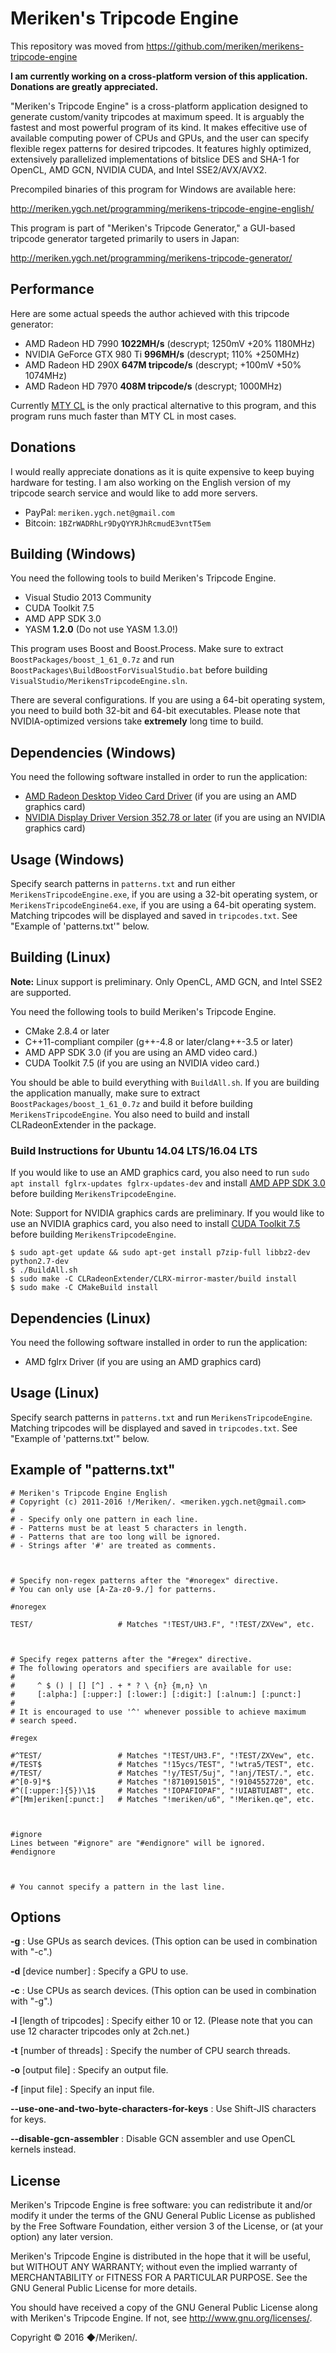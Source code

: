 ﻿Meriken's Tripcode Engine
=========================

This repository was moved from https://github.com/meriken/merikens-tripcode-engine

**I am currently working on a cross-platform version of this application. Donations are greatly appreciated.** 

"Meriken's Tripcode Engine" is a cross-platform application designed to generate custom/vanity tripcodes at maximum speed. 
It is arguably the fastest and most powerful program of its kind. It makes effecitive use of available computing power of CPUs and GPUs, 
and the user can specify flexible regex patterns for desired tripcodes. It features highly optimized, extensively parallelized 
implementations of bitslice DES and SHA-1 for OpenCL, AMD GCN, NVIDIA CUDA, and Intel SSE2/AVX/AVX2.

Precompiled binaries of this program for Windows are available here:

http://meriken.ygch.net/programming/merikens-tripcode-engine-english/

This program is part of "Meriken's Tripcode Generator," a GUI-based tripcode generator targeted primarily to users in Japan:

http://meriken.ygch.net/programming/merikens-tripcode-generator/

## Performance

Here are some actual speeds the author achieved with this tripcode generator:

* AMD Radeon HD 7990 **1022MH/s** (descrypt; 1250mV +20% 1180MHz)
* NVIDIA GeForce GTX 980 Ti **996MH/s** (descrypt; 110% +250MHz)
* AMD Radeon HD 290X **647M tripcode/s** (descrypt; +100mV +50% 1074MHz)
* AMD Radeon HD 7970 **408M tripcode/s** (descrypt; 1000MHz)

Currently [MTY CL][2] is the only practical alternative to this program, and this program runs much faster than MTY CL in most cases.

[2]: https://github.com/madsbuvi/MTY_CL

## Donations

I would really appreciate donations as it is quite expensive to keep buying hardware for testing.
I am also working on the English version of my tripcode search service and would like to add more servers.

* PayPal: `meriken.ygch.net@gmail.com`
* Bitcoin: `1BZrWADRhLr9DyQYYRJhRcmudE3vntT5em`

## Building (Windows)

You need the following tools to build Meriken's Tripcode Engine.

* Visual Studio 2013 Community
* CUDA Toolkit 7.5
* AMD APP SDK 3.0
* YASM **1.2.0** (Do not use YASM 1.3.0!)

This program uses Boost and Boost.Process. Make sure to extract `BoostPackages/boost_1_61_0.7z` and run `BoostPackages\BuildBoostForVisualStudio.bat` before building `VisualStudio/MerikensTripcodeEngine.sln`.

There are several configurations. If you are using a 64-bit operating system, you need to build both 32-bit and 64-bit executables. Please note that NVIDIA-optimized versions take **extremely** long time to build.

## Dependencies (Windows)

You need the following software installed in order to run the application:

* [AMD Radeon Desktop Video Card Driver][4]
  (if you are using an AMD graphics card)
* [NVIDIA Display Driver Version 352.78 or later][5]
  (if you are using an NVIDIA graphics card)

[4]: http://support.amd.com/en-us/download
[5]: http://www.nvidia.com/Download/index.aspx?lang=en-us

## Usage (Windows)

Specify search patterns in `patterns.txt` and run either
`MerikensTripcodeEngine.exe`, if you are using a 32-bit operating system, or
`MerikensTripcodeEngine64.exe`, if you are using a 64-bit operating system.
Matching tripcodes will be displayed and saved in `tripcodes.txt`. See "Example of 'patterns.txt'" below.

## Building (Linux)

**Note:** Linux support is preliminary. Only OpenCL, AMD GCN, and Intel SSE2 are supported.

You need the following tools to build Meriken's Tripcode Engine.

* CMake 2.8.4 or later
* C++11-compliant compiler (g++-4.8 or later/clang++-3.5 or later)
* AMD APP SDK 3.0 (if you are using an AMD video card.)
* CUDA Toolkit 7.5 (if you are using an NVIDIA video card.)

You should be able to build everything with `BuildAll.sh`. If you are building the application manually, make sure to extract `BoostPackages/boost_1_61_0.7z` and build it before building `MerikensTripcodeEngine`. You also need to build and install CLRadeonExtender in the package.

### Build Instructions for Ubuntu 14.04 LTS/16.04 LTS

If you would like to use an AMD graphics card, you also need to run `sudo apt install fglrx-updates fglrx-updates-dev` and install [AMD APP SDK 3.0]( http://developer.amd.com/tools-and-sdks/opencl-zone/amd-accelerated-parallel-processing-app-sdk/ ) before building `MerikensTripcodeEngine`.

Note: Support for NVIDIA graphics cards are preliminary. If you would like to use an NVIDIA graphics card, you also need to install [CUDA Toolkit 7.5]( https://developer.nvidia.com/cuda-toolkit ) before building `MerikensTripcodeEngine`.

```
$ sudo apt-get update && sudo apt-get install p7zip-full libbz2-dev python2.7-dev 
$ ./BuildAll.sh
$ sudo make -C CLRadeonExtender/CLRX-mirror-master/build install
$ sudo make -C CMakeBuild install
```

## Dependencies (Linux)

You need the following software installed in order to run the application:

* AMD fglrx Driver (if you are using an AMD graphics card)

## Usage (Linux)

Specify search patterns in `patterns.txt` and run `MerikensTripcodeEngine`.
Matching tripcodes will be displayed and saved in `tripcodes.txt`.
See "Example of 'patterns.txt'" below.

## Example of "patterns.txt"

```
# Meriken's Tripcode Engine English
# Copyright (c) 2011-2016 !/Meriken/. <meriken.ygch.net@gmail.com>
#
# - Specify only one pattern in each line.
# - Patterns must be at least 5 characters in length.
# - Patterns that are too long will be ignored.
# - Strings after '#' are treated as comments.



# Specify non-regex patterns after the "#noregex" directive.
# You can only use [A-Za-z0-9./] for patterns.

#noregex

TEST/                   # Matches "!TEST/UH3.F", "!TEST/ZXVew", etc.



# Specify regex patterns after the "#regex" directive.
# The following operators and specifiers are available for use:
# 
#     ^ $ () | [] [^] . + * ? \ {n} {m,n} \n
#     [:alpha:] [:upper:] [:lower:] [:digit:] [:alnum:] [:punct:]
# 
# It is encouraged to use '^' whenever possible to achieve maximum
# search speed.

#regex

#^TEST/                 # Matches "!TEST/UH3.F", "!TEST/ZXVew", etc.
#/TEST$                 # Matches "!15ycs/TEST", "!wtra5/TEST", etc.
#/TEST/                 # Matches "!y/TEST/5uj", "!anj/TEST/.", etc.
#^[0-9]*$               # Matches "!8710915015", "!9104552720", etc.
#^([:upper:]{5})\1$     # Matches "!IOPAFIOPAF", "!UIABTUIABT", etc.
#^[Mm]eriken[:punct:]   # Matches "!meriken/u6", "!Meriken.qe", etc.



#ignore
Lines between "#ignore" are "#endignore" will be ignored.
#endignore



# You cannot specify a pattern in the last line.
```

## Options

**-g** : Use GPUs as search devices. (This option can be used in combination with "-c".)

**-d** [device number] : Specify a GPU to use.

**-c** : Use CPUs as search devices. (This option can be used in combination with "-g".)

**-l** [length of tripcodes] : Specify either 10 or 12. (Please note that you can use 12 character tripcodes only at 2ch.net.)

**-t** [number of threads]   : Specify the number of CPU search threads.

**-o** [output file] : Specify an output file.

**-f** [input file] : Specify an input file.

**--use-one-and-two-byte-characters-for-keys** : Use Shift-JIS characters for keys.

**--disable-gcn-assembler** : Disable GCN assembler and use OpenCL kernels instead.

## License

Meriken's Tripcode Engine is free software: you can redistribute it and/or modify
it under the terms of the GNU General Public License as published by
the Free Software Foundation, either version 3 of the License, or
(at your option) any later version.

Meriken's Tripcode Engine is distributed in the hope that it will be useful,
but WITHOUT ANY WARRANTY; without even the implied warranty of
MERCHANTABILITY or FITNESS FOR A PARTICULAR PURPOSE.  See the
GNU General Public License for more details.

You should have received a copy of the GNU General Public License
along with Meriken's Tripcode Engine.  If not, see <http://www.gnu.org/licenses/>.

Copyright © 2016 ◆/Meriken/.